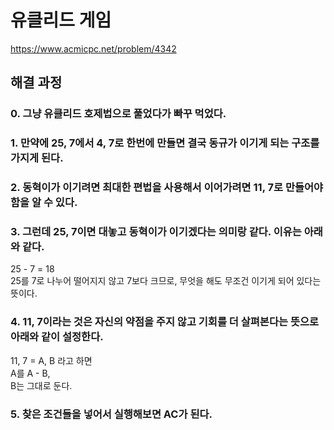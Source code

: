# 유클리드 게임
https://www.acmicpc.net/problem/4342
## 해결 과정
### 0. 그냥 유클리드 호제법으로 풀었다가 빠꾸 먹었다.
### 1. 만약에 25, 7에서 4, 7로 한번에 만들면 결국 동규가 이기게 되는 구조를 가지게 된다.
### 2. 동혁이가 이기려면 최대한 편법을 사용해서 이어가려면 11, 7로 만들어야 함을 알 수 있다.
### 3. 그런데 25, 7이면 대놓고 동혁이가 이기겠다는 의미랑 같다. 이유는 아래와 같다.
25 - 7 = 18     
25를 7로 나누어 떨어지지 않고 7보다 크므로, 무엇을 해도 무조건 이기게 되어 있다는 뜻이다.      
### 4. 11, 7이라는 것은 자신의 약점을 주지 않고 기회를 더 살펴본다는 뜻으로 아래와 같이 설정한다.
11, 7 = A, B 라고 하면      
A를 A - B,       
B는 그대로 둔다.
### 5. 찾은 조건들을 넣어서 실행해보면 AC가 된다.